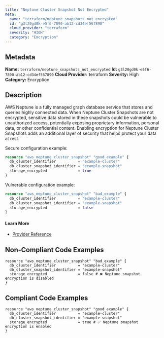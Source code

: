 ```yaml
---
title: "Neptune Cluster Snapshot Not Encrypted"
meta:
  name: "terraform/neptune_snapshots_not_encrypted"
  id: "g3l20gd0k-e5f6-7890-ab12-cd34ef567890"
  cloud_provider: "terraform"
  severity: "HIGH"
  category: "Encryption"
---
```

## Metadata
**Name:** `terraform/neptune_snapshots_not_encrypted`
**Id:** `g3l20gd0k-e5f6-7890-ab12-cd34ef567890`
**Cloud Provider:** terraform
**Severity:** High
**Category:** Encryption
## Description
AWS Neptune is a fully managed graph database service that stores and queries highly connected data. When Neptune Cluster Snapshots are not encrypted, sensitive data stored in these snapshots could be vulnerable to unauthorized access, potentially exposing proprietary information, personal data, or other confidential content. Enabling encryption for Neptune Cluster Snapshots adds an additional layer of security that helps protect your data at rest.

Secure configuration example:
```terraform
resource "aws_neptune_cluster_snapshot" "good_example" {
  db_cluster_identifier          = "example-cluster"
  db_cluster_snapshot_identifier = "example-snapshot"
  storage_encrypted              = true
}
```

Vulnerable configuration example:
```terraform
resource "aws_neptune_cluster_snapshot" "bad_example" {
  db_cluster_identifier          = "example-cluster"
  db_cluster_snapshot_identifier = "example-snapshot"
  storage_encrypted              = false
}
```

#### Learn More

 - [Provider Reference](https://registry.terraform.io/providers/hashicorp/aws/latest/docs/resources/neptune_cluster_snapshot#storage_encrypted)

## Non-Compliant Code Examples
```aws
resource "aws_neptune_cluster_snapshot" "bad_example" {
  db_cluster_identifier          = "example-cluster"
  db_cluster_snapshot_identifier = "example-snapshot"
  storage_encrypted              = false # ❌ Neptune snapshot encryption is disabled
}

```

## Compliant Code Examples
```aws
resource "aws_neptune_cluster_snapshot" "good_example" {
  db_cluster_identifier          = "example-cluster"
  db_cluster_snapshot_identifier = "example-snapshot"
  storage_encrypted              = true # ✅ Neptune snapshot encryption is enabled
}

```